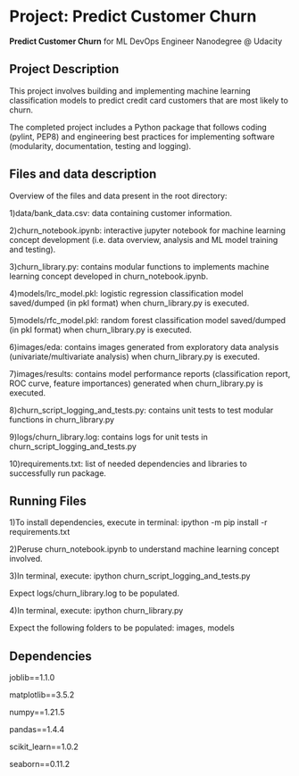 # Project: Predict Customer Churn

**Predict Customer Churn** for ML DevOps Engineer Nanodegree @ Udacity

## Project Description
This project involves building and implementing machine learning classification models to predict credit card customers that are most likely to churn. 

The completed project includes a Python package that follows coding (pylint, PEP8) and engineering best practices for implementing software (modularity, documentation, testing and logging).

## Files and data description
Overview of the files and data present in the root directory: 

1)data/bank_data.csv: data containing customer information.

2)churn_notebook.ipynb: interactive jupyter notebook for machine learning concept development (i.e. data overview, analysis and ML model training and testing).

3)churn_library.py: contains modular functions to implements machine learning concept developed in churn_notebook.ipynb.

4)models/lrc_model.pkl: logistic regression classification model saved/dumped (in pkl format) when churn_library.py is executed.

5)models/rfc_model.pkl: random forest classification model saved/dumped (in pkl format) when churn_library.py is executed.

6)images/eda: contains images generated from exploratory data analysis (univariate/multivariate analysis) when churn_library.py is executed.

7)images/results: contains model performance reports (classification report, ROC curve, feature importances) generated when churn_library.py is executed.

8)churn_script_logging_and_tests.py: contains unit tests to test modular functions in churn_library.py

9)logs/churn_library.log: contains logs for unit tests in churn_script_logging_and_tests.py

10)requirements.txt: list of needed dependencies and libraries to successfully run package.


## Running Files

1)To install dependencies, execute in terminal: ipython -m pip install -r requirements.txt

2)Peruse churn_notebook.ipynb to understand machine learning concept involved.

3)In terminal, execute: ipython churn_script_logging_and_tests.py

Expect logs/churn_library.log to be populated.
    
4)In terminal, execute: ipython churn_library.py

Expect the following folders to be populated: images, models


## Dependencies

joblib==1.1.0

matplotlib==3.5.2

numpy==1.21.5

pandas==1.4.4

scikit_learn==1.0.2

seaborn==0.11.2
